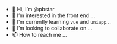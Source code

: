 - 👋 Hi, I’m @pbstar
- 👀 I’m interested in the front end ...
- 🌱 I’m currently learning `vue` and `uniapp`...
- 💞️ I’m looking to collaborate on ...
- 📫 How to reach me ...

<!---
pbstar/pbstar is a ✨ special ✨ repository because its `README.md` (this file) appears on your GitHub profile.
You can click the Preview link to take a look at your changes.
--->
